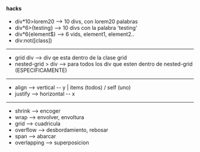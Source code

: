 #### hacks

* div*10>lorem20    --> 10 divs, con lorem20 palabras
* div*6>{testing}   --> 10 divs con la palabra 'testing'
* div*6{element$}   --> 6 vids, element1, element2..
* div:not([class])
---
* grid div          --> div qe esta dentro de la clase grid
* nested-grid > div  --> para todos los div que esten dentro de nested-grid (ESPECIFICAMENTE)
---
* align      --> vertical   -- y  |  items (todos) / self (uno)
* justify    --> horizontal -- x

---
* shrink       --> encoger
* wrap         --> envolver, envoltura
* grid         --> cuadricula
* overflow     --> desbordamiento, rebosar
* span         --> abarcar
* overlapping  --> superposicion

